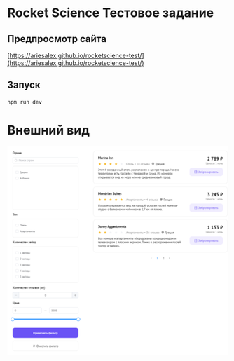 # Rocket Science Тестовое задание

## Предпросмотр сайта

[https://ariesalex.github.io/rocketscience-test/](https://ariesalex.github.io/rocketscience-test/)

## Запуск

```bash
npm run dev
```

# Внешний вид

![Preview image](docs/preview.png)
